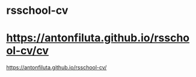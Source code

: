 # rsschool-cv
https://antonfiluta.github.io/rsschool-cv/cv
===
https://antonfiluta.github.io/rsschool-cv/
